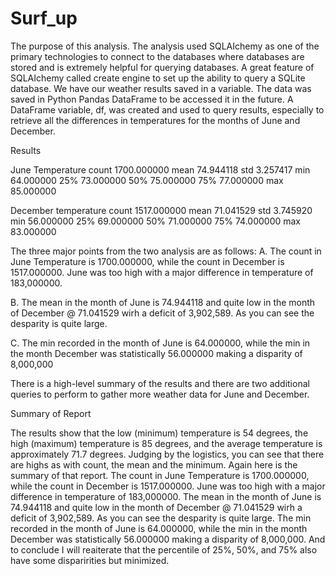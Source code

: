 # Surf_up

The purpose of this analysis.
The analysis used SQLAIchemy as one of the primary technologies to connect to the databases where databases are stored and is extremely helpful for querying databases.  A great feature of SQLAIchemy called create engine to set up the ability to query a SQLite database. We have our weather results saved in a variable. The data was saved in Python Pandas DataFrame to be accessed it in the future. A DataFrame variable, df, was created and used to query results, especially to retrieve all the differences in temperatures for the months of June and December.

Results

June Temperature
count	1700.000000
mean	74.944118
std	3.257417
min	64.000000
25%	73.000000
50%	75.000000
75%	77.000000
max	85.000000

December temperature
count	1517.000000
mean	71.041529
std	3.745920
min	56.000000
25%	69.000000
50%	71.000000
75%	74.000000
max	83.000000

The three major points from the two analysis are as follows:
A.  The count in June Temperature is 1700.000000, while the count	in December is 1517.000000. June was too high with a major difference in temperature of 183,000000.

B.  The mean in the month of June is 74.944118 and quite low in the month of December @ 71.041529 wirh a deficit of 3,902,589.
As you can see the desparity is quite large.

C.  The min recorded in the month of June is 64.000000, while the min in the month December was statistically 56.000000 making a disparity of 8,000,000

There is a high-level summary of the results and there are two additional queries to perform to gather more weather data for June and December.

Summary of Report

The results show that the low (minimum) temperature is 54 degrees, the high (maximum) temperature is 85 degrees, and the average temperature is approximately 71.7 degrees.  Judging by the logistics, you can see that there are highs as with count, the mean and the minimum. Again here is the summary of that report. The count in June Temperature is 1700.000000, while the count	in December is 1517.000000. June was too high with a major difference in temperature of 183,000000.  The mean in the month of June is 74.944118 and quite low in the month of December @ 71.041529 wirh a deficit of 3,902,589.
As you can see the desparity is quite large.   The min recorded in the month of June is 64.000000, while the min in the month December was statistically 56.000000 making a disparity of 8,000,000.  And to conclude I will reaiterate that the percentile of 25%, 50%, and 75% also have some disparirities but minimized. 
